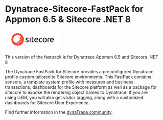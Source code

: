 # Dynatrace-Sitecore-FastPack for Appmon 6.5 & Sitecore .NET 8


![images_community/download/attachments/185769613/icon.png](/images_community/download/attachments/205891426/icon.png)

This version of the fastpack is for Dynatrace Appmon 6.5 and Sitecore .NET 8

The Dynatrace FastPack for Sitecore
provides a preconfigured Dynatrace profile custom tailored to Sitecore environments. This FastPack contains sensors, a template system profile with measures and business transactions, dashboards for the Sitecore platform as well as a package for sitecore to expose the rendering object names to Dynatrace. If you are using UEM, you will also get visitor tagging, along with a customized dashboards for Sitecore User Experience.

Find further information in the [dynaTrace community](https://community.dynatrace.com/community/display/DL/Sitecore+FastPack). 

